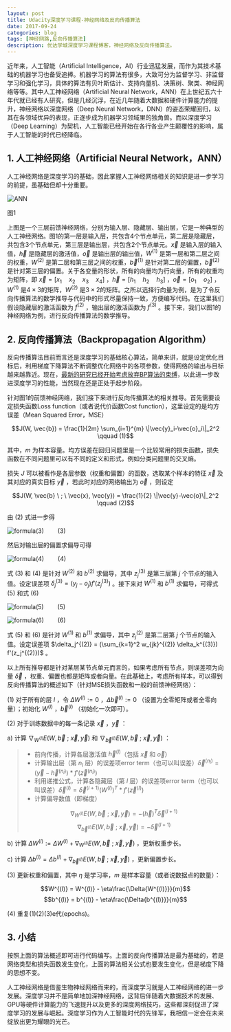 ```yaml
---
layout: post
title: Udacity深度学习课程-神经网络及反向传播算法
date: 2017-09-24
categories: blog
tags: [神经网路,反向传播算法]
description: 优达学城深度学习课程博客，神经网络及反向传播算法。
---
```


<script type="text/javascript" async
  src="https://cdnjs.cloudflare.com/ajax/libs/mathjax/2.7.2/MathJax.js?config=TeX-MML-AM_CHTML">
</script>
<script type="text/x-mathjax-config">
MathJax.Hub.Config({
  tex2jax: {inlineMath: [['$','$'], ['\\(','\\)']]}
});
</script>

近年来，人工智能（Artificial Intelligence，AI）行业迅猛发展，而作为其技术基础的机器学习也备受追捧。机器学习的算法有很多，大致可分为监督学习、非监督学习和强化学习，具体的算法有贝叶斯估计、支持向量机、决策树、聚类、神经网络等等。其中人工神经网络（Artificial Neural Network，ANN）在上世纪五六十年代就已经有人研究，但是几经沉浮，在近几年随着大数据和硬件计算能力的提升，神经网络以深度网络（Deep Neural Network，DNN）的姿态荣耀回归，以其在各领域优异的表现，正逐步成为机器学习领域里的独角兽。而以深度学习（Deep Learning）为契机，人工智能已经开始在各行各业产生颠覆性的影响，属于人工智能的时代已经降临。

## 1. 人工神经网络（Artificial Neural Network，ANN）

人工神经网络是深度学习的基础，因此掌握人工神经网络相关的知识是进一步学习的前提，虽基础但却十分重要。

![ANN](http://ow7l1fhke.bkt.clouddn.com/my_images/ANN.png "ANN")

图1

上图是一个三层前馈神经网络，分别为输入层、隐藏层、输出层，它是一种典型的人工神经网络。图1的第一层是输入层，共包含4个节点单元，第二层是隐藏层，共包含3个节点单元，第三层是输出层，共包含2个节点单元。$\vec x$ 是输入层的输入值，$\vec h$ 是隐藏层的激活值，$\vec o$ 是输出层的输出值，$W^{(1)}$ 是第一层和第二层之间的权重，$W^{(2)}$ 是第二层和第三层之间的权重，$\vec b^{(1)}$ 是针对第二层的偏置，$\vec b^{(2)}$ 是针对第三层的偏置。关于各变量的形状，所有的向量均为行向量，所有的权重均为矩阵，即 $\vec x = [x_{1} \quad x_{2} \quad x_{3} \quad x_{4}]$ ，$\vec h = [h_{1} \quad h_{2} \quad h_{3}]$ ，$\vec o = [o_{1} \quad o_{2}]$ ，$W^{(1)}$ 是$4 \times 3$的矩阵，$W^{(2)}$ 是$3 \times 2$的矩阵。之所以选择行向量为例，是为了令反向传播算法的数学推导与代码中的形式尽量保持一致，方便编写代码。在这里我们假设隐藏层的激活函数为 $f^{(2)}$ ，输出层的激活函数为 $f^{(3)}$ 。接下来，我们以图1的神经网络为例，进行反向传播算法的数学推导。


## 2. 反向传播算法（Backpropagation Algorithm）

反向传播算法目前而言还是深度学习的基础核心算法，简单来讲，就是设定优化目标后，利用梯度下降算法不断调整优化网络中的各项参数，使得网络的输出与目标越来越靠近。现在，[最新的研究已经开始考虑放弃BP算法的束缚](https://mp.weixin.qq.com/s?__biz=MzA3MzI4MjgzMw==&mid=2650731098&idx=1&sn=c7391caee3a567b4b046406d53f022f2&chksm=871b3624b06cbf320f3725fe452d291e04a4a8c1beda8ee9e00f1d10266847be4736090aade3&scene=0#rd)，以此进一步改进深度学习的性能，当然现在还是正处于起步阶段。

针对图1的前馈神经网络，我们接下来进行反向传播算法的相关推导。首先需要设定损失函数Loss function（或者说代价函数Cost function），这里设定的是均方误差（Mean Squared Error，MSE）

$$J(W, \vec{b}) = \frac{1}{2m} \sum_{i=1}^{m} \|\vec{y}_i-\vec{o}_i\|_2^2 \qquad (1)$$

其中，$m$ 为样本容量。均方误差在回归问题里是一个比较常用的损失函数，损失函数在不同问题里可以有不同的定义和形式，例如分类问题里的交叉熵。

损失 $J$ 可以被看作是各层参数（权重和偏置）的函数，选取某个样本的特征 $\vec{x}$ 及其对应的真实目标 $\vec{y}$ ，若此时对应的网络输出为 $\vec{o}$ ，则设定

$$J(W, \vec{b} \ ; \ \vec{x}, \vec{y}) = \frac{1}{2} \|\vec{y}-\vec{o}\|_2^2 \qquad (2)$$

由 $(2)$ 式进一步得

![formula(3)](http://ow7l1fhke.bkt.clouddn.com/my_formulae/blog1_%283%29.PNG "formula(3)")$\qquad (3)$

然后对输出层的偏置求偏导可得

![formula(4)](http://ow7l1fhke.bkt.clouddn.com/my_formulae/blog1_%284%29.PNG "formula(4)")$\qquad (4)$

式 $(3)$ 和 $(4)$ 是针对 $W^{(2)}$ 和 $b^{(2)}$ 求偏导，其中 $z_j^{(3)}$ 是第三层第 $j$ 个节点的输入值。设定误差项 $\delta_j^{(3)} = (y_j - o_j)f'(z_j^{(3)})$ 。接下来对 $W^{(1)}$ 和 $b^{(1)}$ 求偏导，可得式 $(5)$ 和式 $(6)$

![formula(5)](http://ow7l1fhke.bkt.clouddn.com/my_formulae/blog1_%285%29.PNG "formula(5)")$\qquad (5)$

![formula(6)](http://ow7l1fhke.bkt.clouddn.com/my_formulae/blog1_%286%29.PNG "formula(6)")$\qquad (6)$

式 $(5)$ 和 $(6)$ 是针对 $W^{(1)}$ 和 $b^{(1)}$ 求偏导，其中 $z_j^{(2)}$ 是第二层第 $j$ 个节点的输入值。设定误差项 $\delta_j^{(2)} = (\sum_{k=1}^2 w_{jk}^{(2)} \delta_k^{(3)}) f'(z_j^{(2)})$ 。

以上所有推导都是针对某层某节点单元而言的，如果考虑所有节点，则误差项为向量 $\vec{\delta}$ ，权重、偏置也都是矩阵或者向量。在此基础上，考虑所有样本，可以得到反向传播算法的概述如下（针对MSE损失函数和一般的前馈神经网络）：

(1) 对于所有的层 $l$ ，令 $\Delta{W^{(l)}} := 0$ ，$\Delta{\vec{b}^{(l)}} := 0$ （设置为全零矩阵或者全零向量）；初始化 $W^{(l)}$ ，$\vec{b}^{(l)}$ （初始化一次即可）。

(2) 对于训练数据中的每一条记录 $\vec{x}$ ，$\vec{y}$ ：

a) 计算 $\nabla_{W^{(l)}} E(W, \vec{b} \ ; \ \vec{x}, \vec{y})$ 和 $\nabla_{\vec{b}^{(l)}} E(W, \vec{b} \ ; \ \vec{x}, \vec{y})$ ：

>* 前向传播，计算各层激活值 $\vec{h}^{(l)}$（包括 $\vec{x}$ 和 $\vec{o}$）
>* 计算输出层（第 $n_l$ 层）的误差项error term（也可以叫误差）$\vec{\delta}^{(n_l)} = (\vec{y} - \vec{h}^{(n_l)}) * f'(\vec{z}^{(n_l)})$
>* 利用递推公式，计算各隐藏层（第 $l$ 层）的误差项error term（也可以叫误差）$\vec{\delta}^{(l)} = \vec{\delta}^{(l+1)} (W^{(l)})^T * f'(\vec{z}^{(l)})$
>* 计算偏导数值（即梯度）
>
>$$\nabla_{W^{(l)}} E(W, \vec{b} \ ; \ \vec{x}, \vec{y}) = -(\vec{h})^T \vec{\delta}^{(l+1)}$$
>$$\nabla_{\vec{b}^{(l)}} E(W, \vec{b} \ ; \ \vec{x}, \vec{y}) = -\vec{\delta}^{(l+1)}$$

b) 计算 $\Delta{W^{(l)}} := \Delta{W^{(l)}} + \nabla_{W^{(l)}} E(W, \vec{b} \ ; \ \vec{x}, \vec{y})$ ，更新权重步长。

c) 计算 $\Delta{b}^{(l)} = \Delta{b}^{(l)} + \nabla_{\vec{b}^{(l)}} E(W, \vec{b} \ ; \ \vec{x}, \vec{y})$ ，更新偏置步长。

(3) 更新权重和偏置，其中 $\eta$ 是学习率，$m$ 是样本容量（或者说数据点的数量）：

$$W^{(l)} = W^{(l)} - \eta\frac{\Delta{W^{(l)}}}{m}$$
$$b^{(l)} = b^{(l)} - \eta\frac{\Delta{b^{(l)}}}{m}$$

(4) 重复(1)(2)(3)e代(epochs)。

## 3. 小结

按照上面的算法概述即可进行代码编写。上面的反向传播算法是最为基础的，若是网络类型和损失函数发生变化，上面的算法相关公式也要发生变化，但是梯度下降的思想不变。

人工神经网络是借鉴生物神经网络而来的，而深度学习就是人工神经网络的进一步发展。深度学习并不是简单地加深神经网络，这背后伴随着大数据技术的发展、GPU等硬件计算能力的飞速提升以及更多的深度网络技巧，这些都深刻促进了深度学习的发展与崛起。深度学习作为人工智能时代的先锋军，我相信一定会在未来绽放出更为耀眼的光芒。